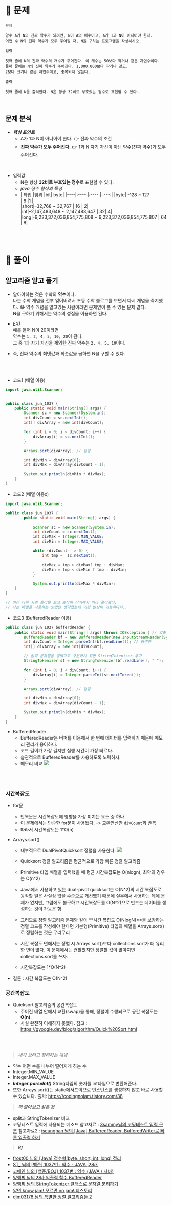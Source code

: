 
# 📜 문제


```
문제

양수 A가 N의 진짜 약수가 되려면, N이 A의 배수이고, A가 1과 N이 아니어야 한다. 
어떤 수 N의 진짜 약수가 모두 주어질 때, N을 구하는 프로그램을 작성하시오.

```

```
입력

첫째 줄에 N의 진짜 약수의 개수가 주어진다. 이 개수는 50보다 작거나 같은 자연수이다. 
둘째 줄에는 N의 진짜 약수가 주어진다. 1,000,000보다 작거나 같고, 
2보다 크거나 같은 자연수이고, 중복되지 않는다.
```

```
출력

첫째 줄에 N을 출력한다. N은 항상 32비트 부호있는 정수로 표현할 수 있다..

```

<br/>

## 문제 분석

- _**핵심 포인트**_
  - A가 1과 N이 아니어야 한다. 👉 진짜 약수의 조건
  - **진짜 약수가 모두 주어진다.**  👉 1과 N 자기 자신이 아닌 약수(진짜 약수)가 모두 주어진다.

<br/>

- 입력값
  * N은 항상 **32비트 부호있는 정수**로 표현할 수 있다.
  - _java 정수 형식의 특성_
  - |  타입  |범위 |bit| byte|
|----|:----:|:----:| :---:| 
|byte| -128 ~ 127 <br/>|  8  |1 |  
|short|–32,768 ~ 32,767	   |  16  | 2|    
|int|–2,147,483,648 ~ 2,147,483,647   |  32| 4|  
|long|-9,223,372,036,854,775,808 ~ 9,223,372,036,854,775,807  |  64  |  8|


<br/><br/>

# 🎯 풀이

## 알고리즘 알고 풀기
- 알아야하는 것은 수학의 **약수**이다. <br/>
나는 수학 개념을 전부 잊어버려서 초등 수학 블로그를 보면서 다시 개념을 숙지했다. 😂
약수 개념을 알고있는 사람이라면 문제없이 풀 수 있는 문제 같다.<br/>
N을 구하기 위해서는 약수의 성질을 이용하면 된다.

- _EX)_ <br/>예를 들어 N이 20이라면 <br/>약수는 `1, 2, 4, 5, 10, 20`이 된다.<br/> 그 중 1과 자기 자신을 제외한 진짜 약수는
`2, 4, 5, 10`이다.<br/>

- 즉, 진짜 약수의 최댓값과 최솟값을 곱하면 N을 구할 수 있다.

<br/><br/>

- 코드1 (배열 이용)
```java
import java.util.Scanner;


public class jun_1037 {
    public static void main(String[] args) {
        Scanner sc = new Scanner(System.in);
        int divCount = sc.nextInt();
        int[] divArray = new int[divCount];

        for (int i = 0; i < divCount; i++) {
            divArray[i] = sc.nextInt();
        }

        Arrays.sort(divArray); // 정렬

        int divMin = divArray[0];
        int divMax = divArray[divCount - 1];

        System.out.println(divMin * divMax);
    }
}

```



- 코드2 (배열 이용x)
```java
import java.util.Scanner;

public class jun_1037 {
        public static void main(String[] args) {

            Scanner sc = new Scanner(System.in);
            int divCount = sc.nextInt();
            int divMax = Integer.MIN_VALUE;
            int divMin = Integer.MAX_VALUE;

            while (divCount-- > 0) {
                int tmp =  sc.nextInt();

                divMax = tmp > divMax? tmp : divMax;
                divMin = tmp < divMin ? tmp : divMin;
            }

            System.out.println(divMax * divMin);
    }
}

// 이건 다른 사람 풀이를 보고 솔직히 신기해서 따라 풀어봤다.
// 나는 배열을 사용하는 방법만 생각했는데 이런 발상이 가능하다니..

```

- 코드3 (BufferedReader 이용)

```java
public class jun_1037_bufferdReader {
    public static void main(String[] args) throws IOException { // 입출력 예외 처리를 던져줘야함
        BufferedReader bf = new BufferedReader(new InputStreamReader(System.in)); // 콘솔에서 입력받음
        int divCount = Integer.parseInt(bf.readLine()); // 형변환
        int[] divArray = new int[divCount];

        // 입력 문자열을 공백으로 구분하기 위한 StringTokenizer 추가
        StringTokenizer st = new StringTokenizer(bf.readLine(), " ");

        for (int i = 0; i < divCount; i++) {
            divArray[i] = Integer.parseInt(st.nextToken());
        }

        Arrays.sort(divArray); // 정렬

        int divMin = divArray[0];
        int divMax = divArray[divCount - 1];

        System.out.println(divMin * divMax);
    }
}

```


- BufferedReader
  - BufferedReader는 버퍼를 이용해서 한 번에 데이터를 입력하기 때문에 메모리 관리가 용이하다.
  - 코드 길이가 가장 길지만 실행 시간이 가장 빠르다.
  - 습관적으로 BufferedReader를 사용하도록 노력하자.
  - 메모리 비교
![](https://velog.velcdn.com/images/suran-kim/post/2f7dccfd-6313-4495-b2f6-0de5ea4c3baa/image.png)
 
 
<br/><br/>


 ### 시간복잡도
 
- for문
  - 반복문은 시간복잡도에 영향을 가장 미치는 요소 중 하나
  - 이 문제에서는 단순한 for문이 사용됐다. -> 교환연산만 `divCount`회 반복  
  - 따라서 시간복잡도는 1*O(n)
 
- Arrays.sort()
  - 내부적으로 DualPivotQuicksort 정렬을 사용한다.
  ![](https://velog.velcdn.com/images/suran-kim/post/d4e9dff2-0a12-42bf-98b6-261218856081/image.png)
  - Quicksort 정렬 알고리즘은 평균적으로 가장 빠른 정렬 알고리즘
  - Primitive 타입 배열을 입력했을 때 평균 시간복잡도는 O(nlogn), 최악의 경우는 O(n^2)
  -  Java에서 사용하고 있는 dual-pivot quicksort는 O(N^2)의 시간 복잡도로 동작할 일은 사실상 없을 수준으로 개선했기 때문에 실무에서 사용하는 데에 문제가 없지만, 그럼에도 불구하고 시간복잡도를 O(N^2)으로 만드는 데이터를 생성하는 것이 가능은 함

  - 그러므로 정렬 알고리즘 문제와 같이 **시간 복잡도 O(NlogN)**을 보장하는 정렬 코드를 작성해야 한다면 기본형(Primitive) 타입의 배열을 Arrays.sort()로 정렬하는 것은 무리무리
  - 시간 복잡도 면에서는 정렬 시 Arrays.sort()보다 collections.sort가 더 유리한 면이 많다. 이 문제에서는 괜찮았지만 정렬할 값이 많아지면 collections.sort를 쓰자. 
  
  - 시간복잡도는 1*O(N^2)
  
 - 결론 : 시간 복잡도는 O(N^2)
 
 ### 공간복잡도
 
 
 - Quicksort 알고리즘의 공간복잡도
   - 주어진 배열 안에서 교환(swap)을 통해, 정렬이 수행되므로 공간 복잡도는 **O(n)**. 
   - 사실 완전히 이해하지 못했다. 참고 : https://gyoogle.dev/blog/algorithm/Quick%20Sort.html
 
 
 <br/><br/>
 
> _내가 보려고 정리하는 개념_
- 약수
어떤 수를 나누어 떨어지게 하는 수
- Integer.MIN_VALUE
- Integer.MAX_VALUE
- _**Integer.parseInt()**_
String타입의 숫자를 int타입으로 변환해준다. 
- 또한 Arrays.sort()는 static메서드이므로 인스턴스를 생성하지 않고 바로 사용할 수 있습니다.
출처: https://codingnojam.tistory.com/38 

> _**더 알아보고 싶은 것**_
- split과 StringTokenizer 비교
- 코딩테스트 입력에 사용되는 메소드
참고자료 : [3sammy님의 코딩테스트 입력 구분](https://23log.tistory.com/66)
참고자료2 : [iseunghan 님의 [Java] BufferedReader, BufferedWriter로 빠른 입출력 하기](https://iseunghan.tistory.com/164)
 
 
 
 > **_Rf_**
-  [frost00 님의 [Java] 정수형(byte, short, int, long) 정리](https://stepbystep1.tistory.com/23)
- [ST_ 님의 [백준] 1037번 : 약수 - JAVA [자바]](https://st-lab.tistory.com/150)
- [코메인 님의 [백준/BOJ] 1037번 : 약수 (JAVA / 자바)](https://comain.tistory.com/202)
- [양햄찌 님의 자바 입출력 함수 BufferedReader](https://jhnyang.tistory.com/92)
- [양햄찌 님의 StringTokenizer 클래스로 문자열 분리하기](https://jhnyang.tistory.com/398)
- [알면 know jam! 모르면 no jam!:티스토리](https://codingnojam.tistory.com/38)
- [djm03178 님의 특별한 정렬 알고리즘들 2](https://www.secmem.org/blog/2019/05/06/special-sorts-2/)

